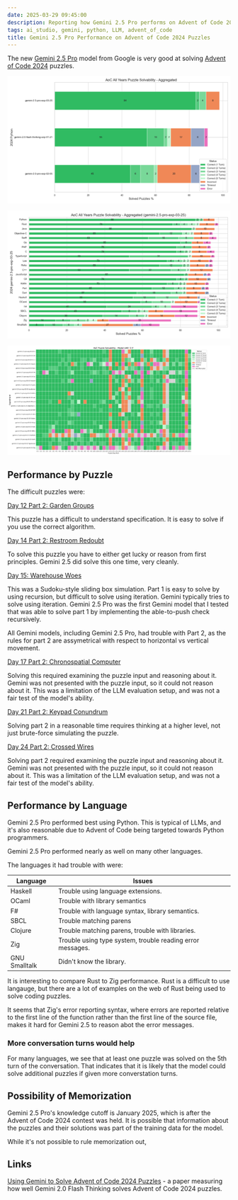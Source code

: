 ```yaml
---
date: 2025-03-29 09:45:00
description: Reporting how Gemini 2.5 Pro performs on Advent of Code 2024 puzzles.
tags: ai_studio, gemini, python, LLM, advent_of_code
title: Gemini 2.5 Pro Performance on Advent of Code 2024 Puzzles
---
```


The new [Gemini 2.5 Pro](https://blog.google/technology/google-deepmind/gemini-model-thinking-updates-march-2025/) model from Google is very good at solving [Advent of Code 2024](https://adventofcode.com/2024) puzzles.

![Compared to earlier Gemini Models](/assets/posts/2025-03-29-compared_to_earlier_gemini_models.png)

![Performance by language](/assets/posts/2025-03-29-performance_by_language.png)

![Performance by day](/assets/posts/2025-03-29-performance_by_day.png)

## Performance by Puzzle

The difficult puzzles were:

[Day 12 Part 2: Garden Groups](https://adventofcode.com/2024/day/12)

This puzzle has a difficult to understand specification. It is easy to solve if you use the correct algorithm.

[Day 14 Part 2: Restroom Redoubt](https://adventofcode.com/2024/day/14)

To solve this puzzle you have to either get lucky or reason from first principles. Gemini 2.5 did solve this one time, very cleanly.

[Day 15: Warehouse Woes](https://adventofcode.com/2024/day/15)

This was a Sudoku-style sliding box simulation. Part 1 is easy to solve by using recursion, but difficult to solve using iteration. Gemini typically tries to solve using iteration. Gemini 2.5 Pro was the first Gemini model that I tested that was able to solve part 1 by implementing the able-to-push check recursively.

All Gemini models, including Gemini 2.5 Pro, had trouble with Part 2, as the rules for part 2 are assymetrical with respect to horizontal vs vertical movement.

[Day 17 Part 2: Chronospatial Computer](https://adventofcode.com/2024/day/17)

Solving this required examining the puzzle input and reasoning about it. Gemini was not presented with the puzzle input, so it could not reason about it. This was a limitation of the LLM evaluation setup, and was not a fair test of the model's ability.

[Day 21 Part 2: Keypad Conundrum](https://adventofcode.com/2024/day/21)

Solving part 2 in a reasonable time requires thinking at a higher level, not just brute-force simulating the puzzle.

[Day 24 Part 2: Crossed Wires](https://adventofcode.com/2024/day/24)

Solving part 2 required examining the puzzle input and reasoning about it. Gemini was not presented with the puzzle input, so it could not reason about it. This was a limitation of the LLM evaluation setup, and was not a fair test of the model's ability.

## Performance by Language

Gemini 2.5 Pro performed best using Python. This is typical of LLMs, and it's also reasonable due to Advent of Code being targeted towards Python programmers.

Gemini 2.5 Pro performed nearly as well on many other languages.

The languages it had trouble with were:

| Language      | Issues                                                     |
| ------------- | ---------------------------------------------------------- |
| Haskell       | Trouble using language extensions.                         |
| OCaml         | Trouble with library semantics                             |
| F#            | Trouble with language syntax, library semantics.           |
| SBCL          | Trouble matching parens                                    |
| Clojure       | Trouble matching parens, trouble with libraries.           |
| Zig           | Trouble using type system, trouble reading error messages. |
| GNU Smalltalk | Didn't know the library.                                   |

It is interesting to compare Rust to Zig performance. Rust is a difficult to use langauge, but there are a lot of examples on the web of Rust being used to solve coding puzzles.

It seems that Zig's error reporting syntax, where errors are reported relative to the first line of the function rather than the first line of the source file, makes it hard for Gemini 2.5 to reason abot the error messages.

### More conversation turns would help

For many languages, we see that at least one puzzle was solved on the 5th turn of the conversation. That indicates that it is likely that the model could solve additional puzzles if given more converstation turns.

## Possibility of Memorization

Gemini 2.5 Pro's knowledge cutoff is January 2025, which is after the Advent of Code 2024 contest was held. It is possible that information about the puzzles and their solutions was part of the training data for the model.

While it's not possible to rule memorization out, 

## Links

[Using Gemini to Solve Advent of Code 2024 Puzzles](https://github.com/jackpal/publications/blob/main/aoc2024/paper.md) - a paper measuring how well Gemini 2.0 Flash Thinking solves Advent of Code 2024 puzzles.
